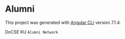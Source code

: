# Alumni

This project was generated with [Angular CLI](https://github.com/angular/angular-cli) version 7.1.4.

DoCSE KU `Alumni Network`
